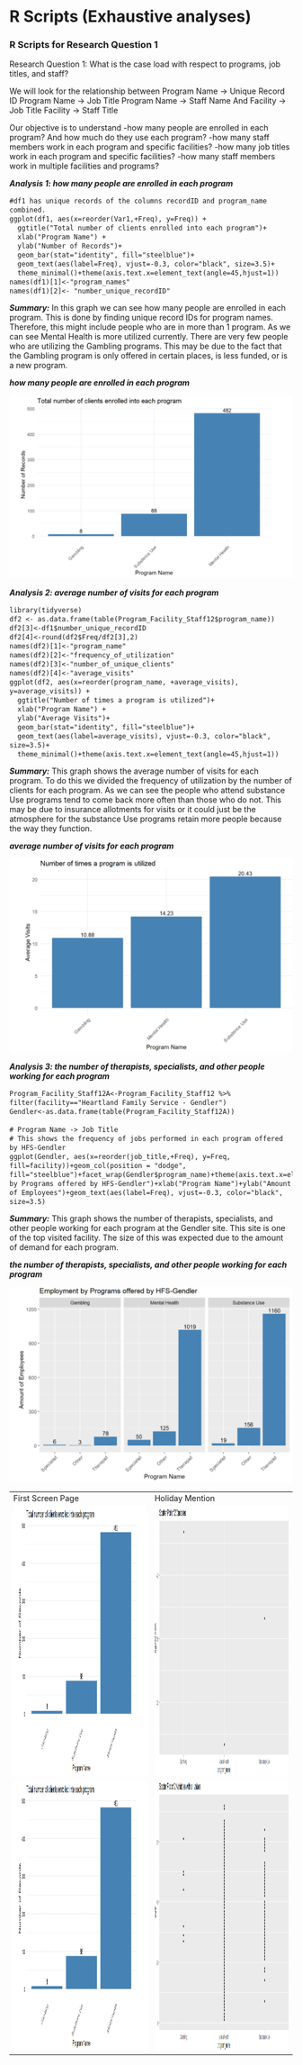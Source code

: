 # R Scripts (Exhaustive analyses)

### R Scripts for Research Question 1

Research Question 1: What is the case load with respect to programs, job titles, and staff?

We will look for the relationship between
Program Name -> Unique Record ID
Program Name -> Job Title
Program Name -> Staff Name
And
Facility -> Job Title
Facility -> Staff Title

Our objective is to understand
-how many people are enrolled in each program? And how much do they use each program?
-how many staff members work in each program and specific facilities?
-how many job titles work in each program and specific facilities?
-how many staff members work in multiple facilities and programs?

**_Analysis 1: how many people are enrolled in each program_**
```{r}
#df1 has unique records of the columns recordID and program_name combined.
ggplot(df1, aes(x=reorder(Var1,+Freq), y=Freq)) +
  ggtitle("Total number of clients enrolled into each program")+
  xlab("Program Name") +
  ylab("Number of Records")+
  geom_bar(stat="identity", fill="steelblue")+
  geom_text(aes(label=Freq), vjust=-0.3, color="black", size=3.5)+
  theme_minimal()+theme(axis.text.x=element_text(angle=45,hjust=1))
names(df1)[1]<-"program_names"
names(df1)[2]<- "number_unique_recordID"
```
**_Summary:_** In this graph we can see how many people are enrolled in each program. This is done by finding unique record IDs for program names. Therefore, this might include people who are in more than 1 program. As we can see Mental Health is more utilized currently. There are very few people who are utilizing the Gambling programs. This may be due to the fact that the Gambling program is only offered in certain places, is less funded, or is a new program.

**_how many people are enrolled in each program_**

![how many people are enrolled in each program](https://github.com/121107/Data/blob/master/Images/11.PNG)

 **_Analysis 2: average number of visits for each program_**
 ```{r}
 library(tidyverse)
 df2 <- as.data.frame(table(Program_Facility_Staff12$program_name))
 df2[3]<-df1$number_unique_recordID
 df2[4]<-round(df2$Freq/df2[3],2)
 names(df2)[1]<-"program_name"
 names(df2)[2]<-"frequency_of_utilization"
 names(df2)[3]<-"number_of_unique_clients"
 names(df2)[4]<-"average_visits"
 ggplot(df2, aes(x=reorder(program_name, +average_visits), y=average_visits)) +
   ggtitle("Number of times a program is utilized")+
   xlab("Program Name") +
   ylab("Average Visits")+
   geom_bar(stat="identity", fill="steelblue")+
   geom_text(aes(label=average_visits), vjust=-0.3, color="black", size=3.5)+
   theme_minimal()+theme(axis.text.x=element_text(angle=45,hjust=1))
 ```

**_Summary:_** This graph shows the average number of visits for each program. To do this we divided the frequency of utilization by the number of clients for each program. As we can see the people who attend substance Use programs tend to come back more often than those who do not. This may be due to insurance allotments for visits or it could just be the atmosphere for the substance Use programs retain more people because the way they function.

 **_average number of visits for each program_**

![average number of visits for each program](https://github.com/121107/Data/blob/master/Images/12.PNG)


**_Analysis 3: the number of therapists, specialists, and other people working for each program_**
```{r}
Program_Facility_Staff12A<-Program_Facility_Staff12 %>% filter(facility=="Heartland Family Service - Gendler")
Gendler<-as.data.frame(table(Program_Facility_Staff12A))

# Program Name -> Job Title
# This shows the frequency of jobs performed in each program offered by HFS-Gendler
ggplot(Gendler, aes(x=reorder(job_title,+Freq), y=Freq, fill=facility))+geom_col(position = "dodge", fill="steelblue")+facet_wrap(Gendler$program_name)+theme(axis.text.x=element_text(angle=45,hjust=1))+ggtitle("Employment by Programs offered by HFS-Gendler")+xlab("Program Name")+ylab("Amount of Employees")+geom_text(aes(label=Freq), vjust=-0.3, color="black", size=3.5)
```

**_Summary:_** This graph shows the number of therapists, specialists, and other people working for each program at the Gendler site. This site is one of the top visited facility. The size of this was expected due to the amount of demand for each program.

**_the number of therapists, specialists, and other people working for each program_**

![the number of therapists, specialists, and other people working for each program](https://github.com/121107/Data/blob/master/Images/13.PNG)

<table>
  <tr>
    <td>First Screen Page</td>
     <td>Holiday Mention</td>
  </tr>
  <tr>
    <td><img src="https://github.com/121107/Data/blob/master/Images/11.PNG" width=270 height=480></td>
    <td><img src="https://github.com/121107/Data/blob/master/Images/1.PNG" width=270 height=480></td>
  </tr>
  <tr>
    <td><img src="https://github.com/121107/Data/blob/master/Images/11.PNG" width=270 height=480></td>
    <td><img src="https://github.com/121107/Data/blob/master/Images/2.PNG" width=270 height=480></td>

  </tr>
 </table>
